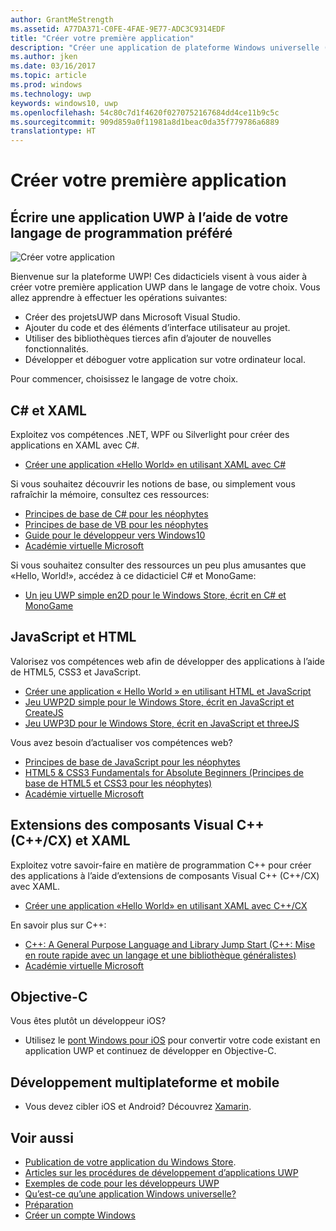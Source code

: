 ```yaml
---
author: GrantMeStrength
ms.assetid: A77DA371-C0FE-4FAE-9E77-ADC3C9314EDF
title: "Créer votre première application"
description: "Créer une application de plateforme Windows universelle (UWP) pour Windows10 est plus simple que vous le pensez."
ms.author: jken
ms.date: 03/16/2017
ms.topic: article
ms.prod: windows
ms.technology: uwp
keywords: windows10, uwp
ms.openlocfilehash: 54c80c7d1f4620f0270752167684dd4ce11b9c5c
ms.sourcegitcommit: 909d859a0f11981a8d1beac0da35f779786a6889
translationtype: HT
---
```

# <a name="create-your-first-app"></a>Créer votre première application

## <a name="write-a-uwp-app-using-your-favorite-programming-language"></a>Écrire une application UWP à l’aide de votre langage de programmation préféré

![Créer votre application](images/build-your-app.png)

Bienvenue sur la plateforme UWP! Ces didacticiels visent à vous aider à créer votre première application UWP dans le langage de votre choix. Vous allez apprendre à effectuer les opérations suivantes:

-   Créer des projetsUWP dans Microsoft Visual Studio.
-   Ajouter du code et des éléments d’interface utilisateur au projet.
-   Utiliser des bibliothèques tierces afin d’ajouter de nouvelles fonctionnalités.
-   Développer et déboguer votre application sur votre ordinateur local.

Pour commencer, choisissez le langage de votre choix.

## <a name="c-and-xaml"></a>C# et XAML

Exploitez vos compétences .NET, WPF ou Silverlight pour créer des applications en XAML avec C#.

* [Créer une application «Hello World» en utilisant XAML avec C#](create-a-hello-world-app-xaml-universal.md)

Si vous souhaitez découvrir les notions de base, ou simplement vous rafraîchir la mémoire, consultez ces ressources:

* [Principes de base de C# pour les néophytes](https://mva.microsoft.com/en-US/training-courses/c-fundamentals-for-absolute-beginners-16169?l=Lvld4EQIC_2706218949)
* [Principes de base de VB pour les néophytes](http://www.microsoftvirtualacademy.com/training-courses/vb-fundamentals-for-absolute-beginners)
* [Guide pour le développeur vers Windows10](https://mva.microsoft.com/en-US/training-courses/a-developers-guide-to-windows-10-12618)
* [Académie virtuelle Microsoft](http://www.microsoftvirtualacademy.com/)

Si vous souhaitez consulter des ressources un peu plus amusantes que «Hello, World!», accédez à ce didacticiel C# et MonoGame:

* [Un jeu UWP simple en2D pour le Windows Store, écrit en C# et MonoGame](get-started-tutorial-game-mg2d.md)

## <a name="javascript-and-html"></a>JavaScript et HTML

Valorisez vos compétences web afin de développer des applications à l’aide de HTML5, CSS3 et JavaScript.

* [Créer une application « Hello World » en utilisant HTML et JavaScript](create-a-hello-world-app-js-uwp.md)
* [Jeu UWP2D simple pour le Windows Store, écrit en JavaScript et CreateJS](get-started-tutorial-game-js2d.md)
* [Jeu UWP3D pour le Windows Store, écrit en JavaScript et threeJS](get-started-tutorial-game-js3d.md)

Vous avez besoin d’actualiser vos compétences web?

* [Principes de base de JavaScript pour les néophytes](http://www.microsoftvirtualacademy.com/training-courses/javascript-fundamentals-for-absolute-beginners)
* [HTML5 &amp; CSS3 Fundamentals for Absolute Beginners (Principes de base de HTML5 et CSS3 pour les néophytes)](http://www.microsoftvirtualacademy.com/training-courses/html5-css3-fundamentals-development-for-absolute-beginners)
* [Académie virtuelle Microsoft](http://go.microsoft.com/fwlink/p/?LinkID=389916)

## <a name="visual-c-component-extensions-ccx-and-xaml"></a>Extensions des composants Visual C++ (C++/CX) et XAML

Exploitez votre savoir-faire en matière de programmation C++ pour créer des applications à l’aide d’extensions de composants Visual C++ (C++/CX) avec XAML.

* [Créer une application «Hello World» en utilisant XAML avec C++/CX](create-a-basic-windows-10-app-in-cpp.md)

En savoir plus sur C++:

* [C++: A General Purpose Language and Library Jump Start (C++: Mise en route rapide avec un langage et une bibliothèque généralistes)](http://www.microsoftvirtualacademy.com/training-courses/c-a-general-purpose-language-and-library-jump-start)
* [Académie virtuelle Microsoft](http://go.microsoft.com/fwlink/p/?LinkID=389916)

## <a name="objective-c"></a>Objective-C

Vous êtes plutôt un développeur iOS? 

* Utilisez le [pont Windows pour iOS](https://developer.microsoft.com/windows/bridges/ios) pour convertir votre code existant en application UWP et continuez de développer en Objective-C.


## <a name="cross-platform-and-mobile-development"></a>Développement multiplateforme et mobile

* Vous devez cibler iOS et Android? Découvrez [Xamarin](https://www.xamarin.com).

## <a name="see-also"></a>Voir aussi

* [Publication de votre application du Windows Store](https://developer.microsoft.com/store/publish-apps).
* [Articles sur les procédures de développement d’applications UWP](https://developer.microsoft.com/windows/apps/develop)
* [Exemples de code pour les développeurs UWP](https://developer.microsoft.com/windows/samples)
* [Qu’est-ce qu’une application Windows universelle?](whats-a-uwp.md)
* [Préparation](get-set-up.md)
* [Créer un compte Windows](sign-up.md)


